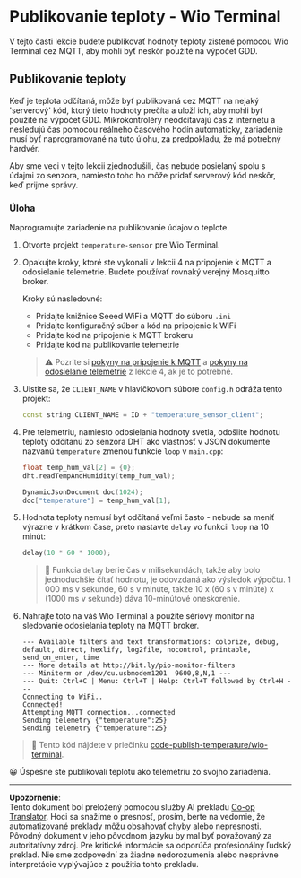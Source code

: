 <!--
CO_OP_TRANSLATOR_METADATA:
{
  "original_hash": "df28cd649cd892bcce034e064913b2f3",
  "translation_date": "2025-08-28T11:31:54+00:00",
  "source_file": "2-farm/lessons/1-predict-plant-growth/wio-terminal-temp-publish.md",
  "language_code": "sk"
}
-->
# Publikovanie teploty - Wio Terminal

V tejto časti lekcie budete publikovať hodnoty teploty zistené pomocou Wio Terminal cez MQTT, aby mohli byť neskôr použité na výpočet GDD.

## Publikovanie teploty

Keď je teplota odčítaná, môže byť publikovaná cez MQTT na nejaký 'serverový' kód, ktorý tieto hodnoty prečíta a uloží ich, aby mohli byť použité na výpočet GDD. Mikrokontroléry neodčítavajú čas z internetu a nesledujú čas pomocou reálneho časového hodín automaticky, zariadenie musí byť naprogramované na túto úlohu, za predpokladu, že má potrebný hardvér.

Aby sme veci v tejto lekcii zjednodušili, čas nebude posielaný spolu s údajmi zo senzora, namiesto toho ho môže pridať serverový kód neskôr, keď prijme správy.

### Úloha

Naprogramujte zariadenie na publikovanie údajov o teplote.

1. Otvorte projekt `temperature-sensor` pre Wio Terminal.

1. Opakujte kroky, ktoré ste vykonali v lekcii 4 na pripojenie k MQTT a odosielanie telemetrie. Budete používať rovnaký verejný Mosquitto broker.

    Kroky sú nasledovné:

    - Pridajte knižnice Seeed WiFi a MQTT do súboru `.ini`
    - Pridajte konfiguračný súbor a kód na pripojenie k WiFi
    - Pridajte kód na pripojenie k MQTT brokeru
    - Pridajte kód na publikovanie telemetrie

    > ⚠️ Pozrite si [pokyny na pripojenie k MQTT](../../../1-getting-started/lessons/4-connect-internet/wio-terminal-mqtt.md) a [pokyny na odosielanie telemetrie](../../../1-getting-started/lessons/4-connect-internet/wio-terminal-telemetry.md) z lekcie 4, ak je to potrebné.

1. Uistite sa, že `CLIENT_NAME` v hlavičkovom súbore `config.h` odráža tento projekt:

    ```cpp
    const string CLIENT_NAME = ID + "temperature_sensor_client";
    ```

1. Pre telemetriu, namiesto odosielania hodnoty svetla, odošlite hodnotu teploty odčítanú zo senzora DHT ako vlastnosť v JSON dokumente nazvanú `temperature` zmenou funkcie `loop` v `main.cpp`:

    ```cpp
    float temp_hum_val[2] = {0};
    dht.readTempAndHumidity(temp_hum_val);

    DynamicJsonDocument doc(1024);
    doc["temperature"] = temp_hum_val[1];
    ```

1. Hodnota teploty nemusí byť odčítaná veľmi často - nebude sa meniť výrazne v krátkom čase, preto nastavte `delay` vo funkcii `loop` na 10 minút:

    ```cpp
    delay(10 * 60 * 1000);
    ```

    > 💁 Funkcia `delay` berie čas v milisekundách, takže aby bolo jednoduchšie čítať hodnotu, je odovzdaná ako výsledok výpočtu. 1 000 ms v sekunde, 60 s v minúte, takže 10 x (60 s v minúte) x (1000 ms v sekunde) dáva 10-minútové oneskorenie.

1. Nahrajte toto na váš Wio Terminal a použite sériový monitor na sledovanie odosielania teploty na MQTT broker.

    ```output
    --- Available filters and text transformations: colorize, debug, default, direct, hexlify, log2file, nocontrol, printable, send_on_enter, time
    --- More details at http://bit.ly/pio-monitor-filters
    --- Miniterm on /dev/cu.usbmodem1201  9600,8,N,1 ---
    --- Quit: Ctrl+C | Menu: Ctrl+T | Help: Ctrl+T followed by Ctrl+H ---
    Connecting to WiFi..
    Connected!
    Attempting MQTT connection...connected
    Sending telemetry {"temperature":25}
    Sending telemetry {"temperature":25}
    ```

> 💁 Tento kód nájdete v priečinku [code-publish-temperature/wio-terminal](../../../../../2-farm/lessons/1-predict-plant-growth/code-publish-temperature/wio-terminal).

😀 Úspešne ste publikovali teplotu ako telemetriu zo svojho zariadenia.

---

**Upozornenie**:  
Tento dokument bol preložený pomocou služby AI prekladu [Co-op Translator](https://github.com/Azure/co-op-translator). Hoci sa snažíme o presnosť, prosím, berte na vedomie, že automatizované preklady môžu obsahovať chyby alebo nepresnosti. Pôvodný dokument v jeho pôvodnom jazyku by mal byť považovaný za autoritatívny zdroj. Pre kritické informácie sa odporúča profesionálny ľudský preklad. Nie sme zodpovední za žiadne nedorozumenia alebo nesprávne interpretácie vyplývajúce z použitia tohto prekladu.